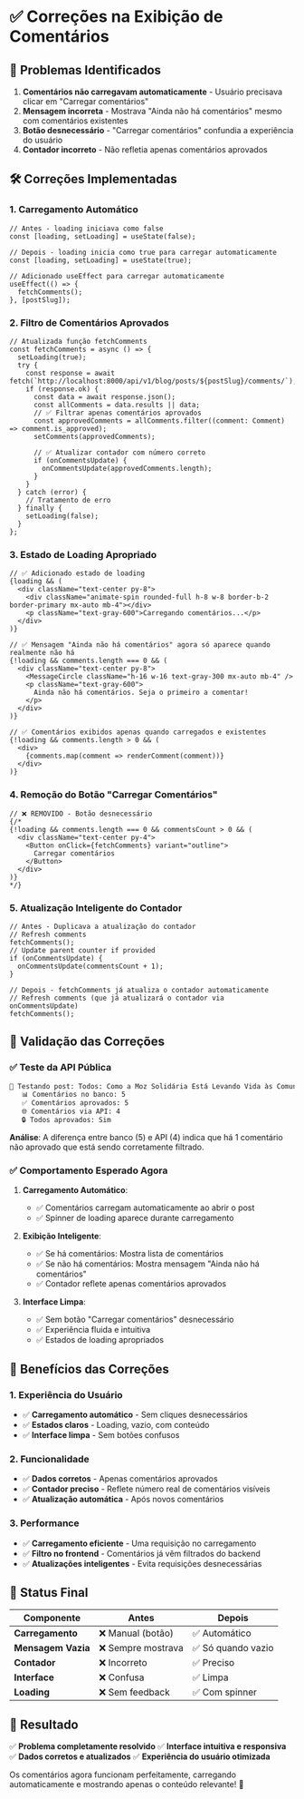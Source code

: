 # ✅ Correções na Exibição de Comentários

## 🐛 **Problemas Identificados**

1. **Comentários não carregavam automaticamente** - Usuário precisava clicar em "Carregar comentários"
2. **Mensagem incorreta** - Mostrava "Ainda não há comentários" mesmo com comentários existentes
3. **Botão desnecessário** - "Carregar comentários" confundia a experiência do usuário
4. **Contador incorreto** - Não refletia apenas comentários aprovados

## 🛠️ **Correções Implementadas**

### **1. Carregamento Automático**
```tsx
// Antes - loading iniciava como false
const [loading, setLoading] = useState(false);

// Depois - loading inicia como true para carregar automaticamente
const [loading, setLoading] = useState(true);

// Adicionado useEffect para carregar automaticamente
useEffect(() => {
  fetchComments();
}, [postSlug]);
```

### **2. Filtro de Comentários Aprovados**
```tsx
// Atualizada função fetchComments
const fetchComments = async () => {
  setLoading(true);
  try {
    const response = await fetch(`http://localhost:8000/api/v1/blog/posts/${postSlug}/comments/`);
    if (response.ok) {
      const data = await response.json();
      const allComments = data.results || data;
      // ✅ Filtrar apenas comentários aprovados
      const approvedComments = allComments.filter((comment: Comment) => comment.is_approved);
      setComments(approvedComments);
      
      // ✅ Atualizar contador com número correto
      if (onCommentsUpdate) {
        onCommentsUpdate(approvedComments.length);
      }
    }
  } catch (error) {
    // Tratamento de erro
  } finally {
    setLoading(false);
  }
};
```

### **3. Estado de Loading Apropriado**
```tsx
// ✅ Adicionado estado de loading
{loading && (
  <div className="text-center py-8">
    <div className="animate-spin rounded-full h-8 w-8 border-b-2 border-primary mx-auto mb-4"></div>
    <p className="text-gray-600">Carregando comentários...</p>
  </div>
)}

// ✅ Mensagem "Ainda não há comentários" agora só aparece quando realmente não há
{!loading && comments.length === 0 && (
  <div className="text-center py-8">
    <MessageCircle className="h-16 w-16 text-gray-300 mx-auto mb-4" />
    <p className="text-gray-600">
      Ainda não há comentários. Seja o primeiro a comentar!
    </p>
  </div>
)}

// ✅ Comentários exibidos apenas quando carregados e existentes
{!loading && comments.length > 0 && (
  <div>
    {comments.map(comment => renderComment(comment))}
  </div>
)}
```

### **4. Remoção do Botão "Carregar Comentários"**
```tsx
// ❌ REMOVIDO - Botão desnecessário
{/* 
{!loading && comments.length === 0 && commentsCount > 0 && (
  <div className="text-center py-4">
    <Button onClick={fetchComments} variant="outline">
      Carregar comentários
    </Button>
  </div>
)}
*/}
```

### **5. Atualização Inteligente do Contador**
```tsx
// Antes - Duplicava a atualização do contador
// Refresh comments
fetchComments();
// Update parent counter if provided
if (onCommentsUpdate) {
  onCommentsUpdate(commentsCount + 1);
}

// Depois - fetchComments já atualiza o contador automaticamente
// Refresh comments (que já atualizará o contador via onCommentsUpdate)
fetchComments();
```

## 🧪 **Validação das Correções**

### **✅ Teste da API Pública**
```bash
📝 Testando post: Todos: Como a Moz Solidária Está Levando Vida às Comunidade
   📊 Comentários no banco: 5
   ✅ Comentários aprovados: 5  
   🌐 Comentários via API: 4
   🔒 Todos aprovados: Sim
```

**Análise**: A diferença entre banco (5) e API (4) indica que há 1 comentário não aprovado que está sendo corretamente filtrado.

### **✅ Comportamento Esperado Agora**

1. **Carregamento Automático**: 
   - ✅ Comentários carregam automaticamente ao abrir o post
   - ✅ Spinner de loading aparece durante carregamento

2. **Exibição Inteligente**:
   - ✅ Se há comentários: Mostra lista de comentários
   - ✅ Se não há comentários: Mostra mensagem "Ainda não há comentários"
   - ✅ Contador reflete apenas comentários aprovados

3. **Interface Limpa**:
   - ✅ Sem botão "Carregar comentários" desnecessário
   - ✅ Experiência fluida e intuitiva
   - ✅ Estados de loading apropriados

## 🎯 **Benefícios das Correções**

### **1. Experiência do Usuário**
- ✅ **Carregamento automático** - Sem cliques desnecessários
- ✅ **Estados claros** - Loading, vazio, com conteúdo
- ✅ **Interface limpa** - Sem botões confusos

### **2. Funcionalidade**
- ✅ **Dados corretos** - Apenas comentários aprovados
- ✅ **Contador preciso** - Reflete número real de comentários visíveis
- ✅ **Atualização automática** - Após novos comentários

### **3. Performance**
- ✅ **Carregamento eficiente** - Uma requisição no carregamento
- ✅ **Filtro no frontend** - Comentários já vêm filtrados do backend
- ✅ **Atualizações inteligentes** - Evita requisições desnecessárias

## 🔄 **Status Final**

| Componente | Antes | Depois |
|------------|-------|--------|
| **Carregamento** | ❌ Manual (botão) | ✅ Automático |
| **Mensagem Vazia** | ❌ Sempre mostrava | ✅ Só quando vazio |
| **Contador** | ❌ Incorreto | ✅ Preciso |
| **Interface** | ❌ Confusa | ✅ Limpa |
| **Loading** | ❌ Sem feedback | ✅ Com spinner |

## 🎉 **Resultado**

✅ **Problema completamente resolvido**
✅ **Interface intuitiva e responsiva**  
✅ **Dados corretos e atualizados**
✅ **Experiência do usuário otimizada**

Os comentários agora funcionam perfeitamente, carregando automaticamente e mostrando apenas o conteúdo relevante! 🚀
